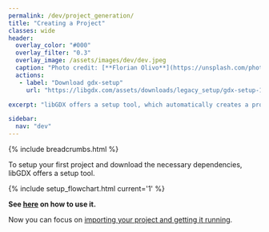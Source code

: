 ```yaml
---
permalink: /dev/project_generation/
title: "Creating a Project"
classes: wide
header:
  overlay_color: "#000"
  overlay_filter: "0.3"
  overlay_image: /assets/images/dev/dev.jpeg
  caption: "Photo credit: [**Florian Olivo**](https://unsplash.com/photos/Ek9Znm8lQ1U)"
  actions:
   - label: "Download gdx-setup"
     url: "https://libgdx.com/assets/downloads/legacy_setup/gdx-setup-1.9.11.jar"

excerpt: "libGDX offers a setup tool, which automatically creates a project and downloads everything necessary."

sidebar:
  nav: "dev"
---
```


{% include breadcrumbs.html %}

To setup your first project and download the necessary dependencies, libGDX offers a setup tool.

{% include setup_flowchart.html current='1' %}

**See [here](https://github.com/libgdx/libgdx/wiki/Project-Setup-Gradle) on how to use it.**

Now you can focus on [importing your project and getting it running](/dev/import_and_running/).

